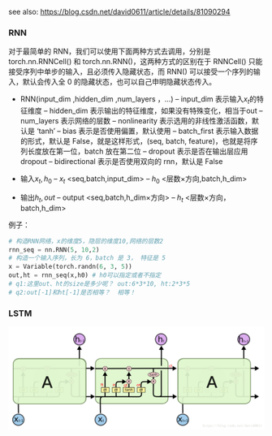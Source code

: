 see also: https://blog.csdn.net/david0611/article/details/81090294

### RNN

对于最简单的 RNN，我们可以使用下面两种方式去调用，分别是 torch.nn.RNNCell() 和 torch.nn.RNN()，这两种方式的区别在于 RNNCell() 只能接受序列中单步的输入，且必须传入隐藏状态，而 RNN() 可以接受一个序列的输入，默认会传入全 0 的隐藏状态，也可以自己申明隐藏状态传入。

- RNN(input_dim ,hidden_dim ,num_layers ，…)
    – input_dim 表示输入$x_t$的特征维度
    – hidden_dim 表示输出的特征维度，如果没有特殊变化，相当于out
    – num_layers 表示网络的层数
    – nonlinearity 表示选用的非线性激活函数，默认是 ‘tanh’
    – bias 表示是否使用偏置，默认使用
    – batch_first 表示输入数据的形式，默认是 False，就是这样形式，(seq, batch, feature)，也就是将序列长度放在第一位，batch 放在第二位
    – dropout 表示是否在输出层应用 dropout
    – bidirectional 表示是否使用双向的 rnn，默认是 False

- 输入$x_t, h_0$
    – $x_t$ <seq,batch,input_dim>
    – $h_0$ <层数×方向,batch,h_dim>

- 输出$h_t, out$
    – output <seq,batch,h_dim×方向>
    – $h_t$ <层数×方向，batch,h_dim>


例子：

```python
# 构造RNN网络，x的维度5，隐层的维度10,网络的层数2
rnn_seq = nn.RNN(5, 10,2)
# 构造一个输入序列，长为 6，batch 是 3， 特征是 5
x = Variable(torch.randn(6, 3, 5))
out,ht = rnn_seq(x,h0) # h0可以指定或者不指定
# q1:这里out、ht的size是多少呢？ out:6*3*10, ht:2*3*5
# q2:out[-1]和ht[-1]是否相等？  相等！
```

### LSTM
![image](../../img/tools/lstm.png)





